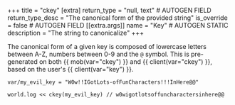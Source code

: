 +++
title = "ckey"
[extra]
return_type = "null, text" # AUTOGEN FIELD
return_type_desc = "The canonical form of the provided string"
is_override = false # AUTOGEN FIELD
[[extra.args]]
name = "Key" # AUTOGEN STATIC
description = "The string to canonicalize"
+++

The canonical form of a given key is composed of lowercase letters between A-Z, numbers between 0-9 and the `@` symbol. This is pre-generated on both {{ mob(var="ckey") }} and {{ client(var="ckey") }}, based on the user's {{ client(var="key") }}.

```dm
var/my_evil_key = "W0w!!IGotLots-ofFunCharacters!!!InHere@@"

world.log << ckey(my_evil_key) // w0wigotlotsoffuncharactersinhere@@
```
